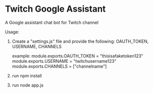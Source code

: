# Twitch Google Assistant

A Google assistant chat bot for Twitch channel

Usage:

1) Create a "settings.js" file and provide the following:
    OAUTH_TOKEN, USERNAME, CHANNELS

    example: 
        module.exports.OAUTH_TOKEN = "thisisafaketoken123"
        module.exports.USERNAME = "twitchusername123"
        module.exports.CHANNELS = ["channelname"]

2) run npm install

3) run node app.js

